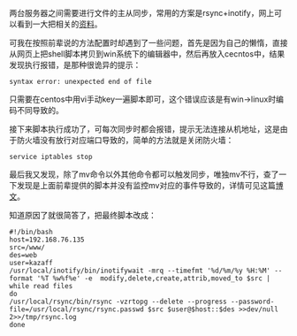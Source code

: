 两台服务器之间需要进行文件的主从同步，常用的方案是rsync+inotify，网上可以看到一大把相关的[资料](http://dl528888.blog.51cto.com/2382721/771533)。

可我在按照前辈说的方法配置时却遇到了一些问题，首先是因为自己的懒惰，直接从网页上把shell脚本拷贝到win系统下的编辑器中，然后再放入cecntos中，结果发现执行报错，是那种很诡异的提示：

	syntax error: unexpected end of file

只需要在centos中用vi手动key一遍脚本即可，这个错误应该是有win->linux时编码不同导致的。

接下来脚本执行成功了，可每次同步时都会报错，提示无法连接从机地址，这是由于防火墙没有放行对应端口导致的，简单的方法就是关闭防火墙：

	service iptables stop

最后我又发现，除了mv命令以外其他命令都可以触发同步，唯独mv不行，查了一下发现是上面前辈提供的脚本并没有监控mv对应的事件导致的，详情可见这篇[博文](http://www.lvtao.net/tool/inotify.html)。

知道原因了就很简答了，把最终脚本改成：

	#!/bin/bash
	host=192.168.76.135
	src=/www/       
	des=web
	user=kazaff
	/usr/local/inotify/bin/inotifywait -mrq --timefmt '%d/%m/%y %H:%M' --format '%T %w%f%e' -e  modify,delete,create,attrib,moved_to $src | while read files
	do
	/usr/local/rsync/bin/rsync -vzrtopg --delete --progress --password-file=/usr/local/rsync/rsync.passwd $src $user@$host::$des >>dev/null 2>>/tmp/rsync.log  
	done

